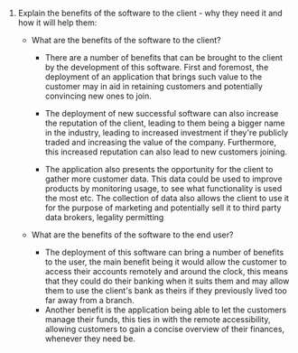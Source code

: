 1. Explain the benefits of the software to the client - why they need it and how it will help them:
    - What are the benefits of the software to the client?
      - There are a number of benefits that can be brought to the client by the development of this software. First and foremost, the deployment of an application that brings such value to the customer may in aid in retaining customers and potentially convincing new ones to join.

      - The deployment of new successful software can also increase the reputation of the client, leading to them being a bigger name in the industry, leading to increased investment if they're publicly traded and increasing the value of the company. Furthermore, this increased reputation can also lead to new customers joining. 

      - The application also presents the opportunity for the client to gather more customer data. This data could be used to improve products by monitoring usage, to see what functionality is used the most etc. The collection of data also allows the client to use it for the purpose of marketing and potentially sell it to third party data brokers, legality permitting

    - What are the benefits of the software to the end user?
        - The deployment of this software can bring a number of benefits to the user, the main benefit being it would allow the customer to access their accounts remotely and around the clock, this means that they could do their banking when it suits them and may allow them to use the client's bank as theirs if they previously lived too far away from a branch. 
        - Another benefit is the application being able to let the customers manage their funds, this ties in with the remote accessibility, allowing customers to gain a concise overview of their finances, whenever they need be.